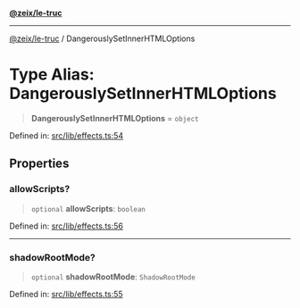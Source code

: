 [**@zeix/le-truc**](../README.md)

---

[@zeix/le-truc](../globals.md) / DangerouslySetInnerHTMLOptions

# Type Alias: DangerouslySetInnerHTMLOptions

> **DangerouslySetInnerHTMLOptions** = `object`

Defined in: [src/lib/effects.ts:54](https://github.com/zeixcom/le-truc/blob/a2e3a5bb1b7ab9e964c80c41c9edbb895cf2ce79/src/lib/effects.ts#L54)

## Properties

### allowScripts?

> `optional` **allowScripts**: `boolean`

Defined in: [src/lib/effects.ts:56](https://github.com/zeixcom/le-truc/blob/a2e3a5bb1b7ab9e964c80c41c9edbb895cf2ce79/src/lib/effects.ts#L56)

---

### shadowRootMode?

> `optional` **shadowRootMode**: `ShadowRootMode`

Defined in: [src/lib/effects.ts:55](https://github.com/zeixcom/le-truc/blob/a2e3a5bb1b7ab9e964c80c41c9edbb895cf2ce79/src/lib/effects.ts#L55)
